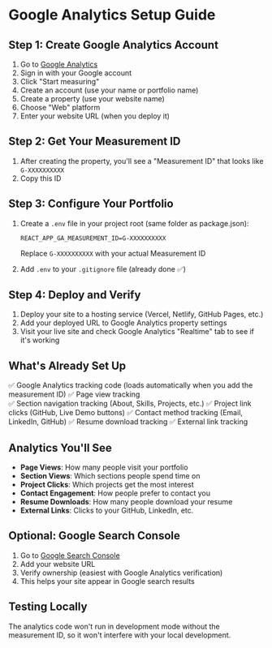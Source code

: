 # Google Analytics Setup Guide

## Step 1: Create Google Analytics Account

1. Go to [Google Analytics](https://analytics.google.com/)
2. Sign in with your Google account
3. Click "Start measuring"
4. Create an account (use your name or portfolio name)
5. Create a property (use your website name)
6. Choose "Web" platform
7. Enter your website URL (when you deploy it)

## Step 2: Get Your Measurement ID

1. After creating the property, you'll see a "Measurement ID" that looks like `G-XXXXXXXXXX`
2. Copy this ID

## Step 3: Configure Your Portfolio

1. Create a `.env` file in your project root (same folder as package.json):
   ```
   REACT_APP_GA_MEASUREMENT_ID=G-XXXXXXXXXX
   ```
   Replace `G-XXXXXXXXXX` with your actual Measurement ID

2. Add `.env` to your `.gitignore` file (already done ✅)

## Step 4: Deploy and Verify

1. Deploy your site to a hosting service (Vercel, Netlify, GitHub Pages, etc.)
2. Add your deployed URL to Google Analytics property settings
3. Visit your live site and check Google Analytics "Realtime" tab to see if it's working

## What's Already Set Up

✅ Google Analytics tracking code (loads automatically when you add the measurement ID)
✅ Page view tracking  
✅ Section navigation tracking (About, Skills, Projects, etc.)
✅ Project link clicks (GitHub, Live Demo buttons)
✅ Contact method tracking (Email, LinkedIn, GitHub)
✅ Resume download tracking
✅ External link tracking

## Analytics You'll See

- **Page Views**: How many people visit your portfolio
- **Section Views**: Which sections people spend time on
- **Project Clicks**: Which projects get the most interest
- **Contact Engagement**: How people prefer to contact you
- **Resume Downloads**: How many people download your resume
- **External Links**: Clicks to your GitHub, LinkedIn, etc.

## Optional: Google Search Console

1. Go to [Google Search Console](https://search.google.com/search-console/)
2. Add your website URL
3. Verify ownership (easiest with Google Analytics verification)
4. This helps your site appear in Google search results

## Testing Locally

The analytics code won't run in development mode without the measurement ID, so it won't interfere with your local development.
